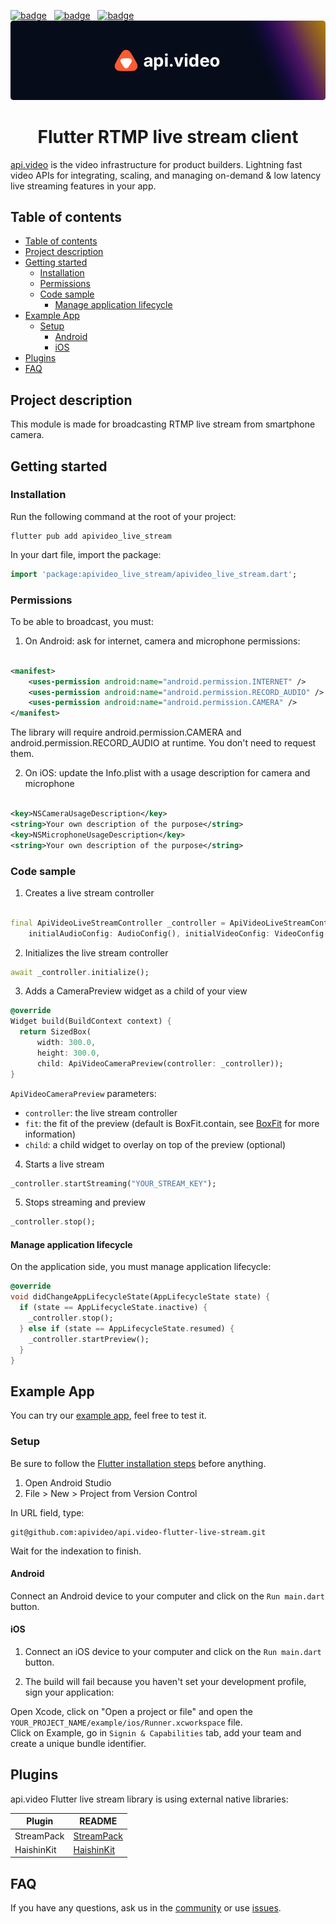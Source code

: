 <!--<documentation_excluded>-->
[![badge](https://img.shields.io/twitter/follow/api_video?style=social)](https://twitter.com/intent/follow?screen_name=api_video)
&nbsp; [![badge](https://img.shields.io/github/stars/apivideo/api.video-flutter-live-stream?style=social)](https://github.com/apivideo/api.video-flutter-live-stream)
&nbsp; [![badge](https://img.shields.io/discourse/topics?server=https%3A%2F%2Fcommunity.api.video)](https://community.api.video)
![](https://github.com/apivideo/.github/blob/main/assets/apivideo_banner.png)

<h1 align="center">Flutter RTMP live stream client</h1>

[api.video](https://api.video) is the video infrastructure for product builders. Lightning fast
video APIs for integrating, scaling, and managing on-demand & low latency live streaming features in
your app.

## Table of contents

- [Table of contents](#table-of-contents)
- [Project description](#project-description)
- [Getting started](#getting-started)
    - [Installation](#installation)
    - [Permissions](#permissions)
    - [Code sample](#code-sample)
        - [Manage application lifecycle](#manage-application-lifecycle)
- [Example App](#example-app)
    - [Setup](#setup)
        - [Android](#android)
        - [iOS](#ios)
- [Plugins](#plugins)
- [FAQ](#faq)

<!--</documentation_excluded>-->
<!--<documentation_only>
---
title: Flutter RTMP live stream client
meta:
description: The official Flutter RTMP live stream client for
api.video. [api.video](https://api.video/) is the video infrastructure for product builders.
Lightning fast video APIs for integrating, scaling, and managing on-demand & low latency live
streaming features in your app.
---

# Flutter RTMP Live stream Client

[api.video](https://api.video/) is the video infrastructure for product builders. Lightning fast
video APIs for integrating, scaling, and managing on-demand & low latency live streaming features in
your app.

</documentation_only>-->

## Project description

This module is made for broadcasting RTMP live stream from smartphone camera.

## Getting started

### Installation

Run the following command at the root of your project:

```shell
flutter pub add apivideo_live_stream
```

In your dart file, import the package:

```dart 
import 'package:apivideo_live_stream/apivideo_live_stream.dart';
```

### Permissions

To be able to broadcast, you must:

1. On Android: ask for internet, camera and microphone permissions:

```xml

<manifest>
    <uses-permission android:name="android.permission.INTERNET" />
    <uses-permission android:name="android.permission.RECORD_AUDIO" />
    <uses-permission android:name="android.permission.CAMERA" />
</manifest>
```

The library will require android.permission.CAMERA and android.permission.RECORD_AUDIO at runtime.
You don't need to request them.

2. On iOS: update the Info.plist with a usage description for camera and microphone

```xml

<key>NSCameraUsageDescription</key>
<string>Your own description of the purpose</string>
<key>NSMicrophoneUsageDescription</key>
<string>Your own description of the purpose</string>
```

### Code sample

1. Creates a live stream controller

```dart

final ApiVideoLiveStreamController _controller = ApiVideoLiveStreamController(
    initialAudioConfig: AudioConfig(), initialVideoConfig: VideoConfig.withDefaultBitrate());
```

2. Initializes the live stream controller

```dart
await _controller.initialize();
```

3. Adds a CameraPreview widget as a child of your view

```dart
@override
Widget build(BuildContext context) {
  return SizedBox(
      width: 300.0,
      height: 300.0,
      child: ApiVideoCameraPreview(controller: _controller));
}
```

`ApiVideoCameraPreview` parameters:

- `controller`: the live stream controller
- `fit`: the fit of the preview (default is BoxFit.contain,
  see [BoxFit](https://api.flutter.dev/flutter/painting/BoxFit.html) for more information)
- `child`: a child widget to overlay on top of the preview (optional)

4. Starts a live stream

```dart
_controller.startStreaming("YOUR_STREAM_KEY");
```

5. Stops streaming and preview

```dart
_controller.stop();
```

#### Manage application lifecycle

On the application side, you must manage application lifecycle:

```dart
@override
void didChangeAppLifecycleState(AppLifecycleState state) {
  if (state == AppLifecycleState.inactive) {
    _controller.stop();
  } else if (state == AppLifecycleState.resumed) {
    _controller.startPreview();
  }
}
```

## Example App

You can try
our [example app](https://github.com/apivideo/api.video-flutter-live-stream/tree/master/example),
feel free to test it.

### Setup

Be sure to follow the [Flutter installation steps](https://docs.flutter.dev/get-started/) before
anything.

1) Open Android Studio
2) File > New > Project from Version Control

In URL field, type:

```shell
git@github.com:apivideo/api.video-flutter-live-stream.git
```

Wait for the indexation to finish.

#### Android

Connect an Android device to your computer and click on the `Run main.dart` button.

#### iOS

1) Connect an iOS device to your computer and click on the `Run main.dart` button.

2) The build will fail because you haven't set your development profile, sign your application:

Open Xcode, click on "Open a project or file" and open
the `YOUR_PROJECT_NAME/example/ios/Runner.xcworkspace` file.
<br />Click on Example, go in `Signin & Capabilities` tab, add your team and create a unique bundle
identifier.

## Plugins

api.video Flutter live stream library is using external native libraries:

| Plugin     | README       |
|------------|--------------|
| StreamPack | [StreamPack] |
| HaishinKit | [HaishinKit] |

## FAQ

If you have any questions, ask us in the [community](https://community.api.video) or
use [issues](https://github.com/apivideo/api.video-flutter-live-stream/issues).

[//]: # (These are reference links used in the body of this note and get stripped out when the markdown processor does its job. There is no need to format nicely because it shouldn't be seen. Thanks SO - http://stackoverflow.com/questions/4823468/store-comments-in-markdown-syntax)

[StreamPack]: <https://github.com/ThibaultBee/StreamPack>

[HaishinKit]: <https://github.com/shogo4405/HaishinKit.swift>

